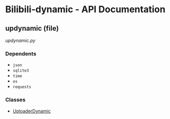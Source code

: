 # Bilibili-dynamic - API Documentation

## updynamic (file)

*updynamic.py*

### Dependents

- `json`
- `sqlite3`
- `time`
- `os`
- `requests`

### Classes

- [UploaderDynamic](./updynamic/UploaderDynamic.md)


